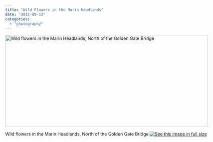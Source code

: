 ```yaml
---
title: "Wild Flowers in the Marin Headlands"
date: "2011-09-13"
categories: 
  - "photography"
---
```

<div class='wp-caption aligncenter' style='width: 660px; margin-left: auto; margin-right: auto;'>
<img width='650px' height='295px' alt="Wild flowers in the Marin Headlands, North of the Golden Gate Bridge" title='Wild flowers in the Marin Headlands, North of the Golden Gate Bridge' src='/uploads/2011/09/13Marin/pano_marin_headlands_4_m.jpg'>
<p class='wp-caption-text'>Wild flowers in the Marin Headlands, North of the Golden Gate Bridge <a href='/uploads/2011/09/13Marin/pano_marin_headlands_4_l.jpg'><img alt='See this image in full size' src='/static/fs_img.jpg' /></a></p>
</div>
